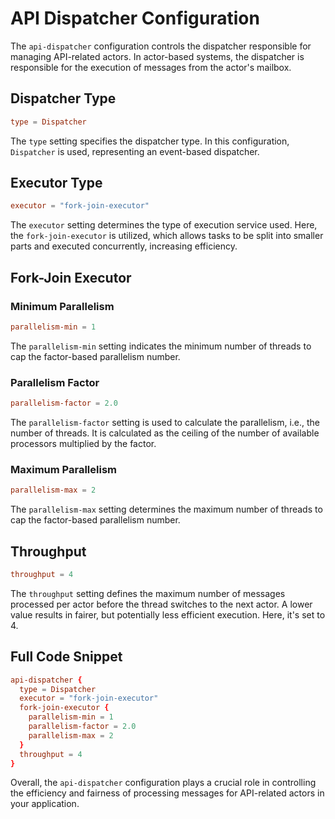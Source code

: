 # API Dispatcher Configuration

The `api-dispatcher` configuration controls the dispatcher responsible for managing API-related actors. In actor-based systems, the dispatcher is responsible for the execution of messages from the actor's mailbox.

## Dispatcher Type

```conf
type = Dispatcher
```

The `type` setting specifies the dispatcher type. In this configuration, `Dispatcher` is used, representing an event-based dispatcher.

## Executor Type

```conf
executor = "fork-join-executor"
```

The `executor` setting determines the type of execution service used. Here, the `fork-join-executor` is utilized, which allows tasks to be split into smaller parts and executed concurrently, increasing efficiency.

## Fork-Join Executor

### Minimum Parallelism

```conf
parallelism-min = 1
```

The `parallelism-min` setting indicates the minimum number of threads to cap the factor-based parallelism number.

### Parallelism Factor

```conf
parallelism-factor = 2.0
```

The `parallelism-factor` setting is used to calculate the parallelism, i.e., the number of threads. It is calculated as the ceiling of the number of available processors multiplied by the factor.

### Maximum Parallelism

```conf
parallelism-max = 2
```

The `parallelism-max` setting determines the maximum number of threads to cap the factor-based parallelism number.

## Throughput

```conf
throughput = 4
```

The `throughput` setting defines the maximum number of messages processed per actor before the thread switches to the next actor. A lower value results in fairer, but potentially less efficient execution. Here, it's set to 4.

## Full Code Snippet

```conf
api-dispatcher {
  type = Dispatcher
  executor = "fork-join-executor"
  fork-join-executor {
    parallelism-min = 1
    parallelism-factor = 2.0
    parallelism-max = 2
  }
  throughput = 4
}
```

Overall, the `api-dispatcher` configuration plays a crucial role in controlling the efficiency and fairness of processing messages for API-related actors in your application.
